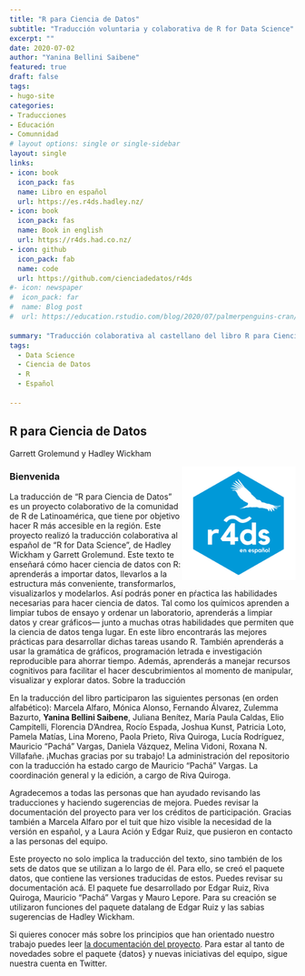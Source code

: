 ```yaml
---
title: "R para Ciencia de Datos"
subtitle: "Traducción voluntaria y colaborativa de R for Data Science"
excerpt: ""
date: 2020-07-02
author: "Yanina Bellini Saibene"
featured: true
draft: false
tags:
- hugo-site
categories:
- Traducciones
- Educación
- Comunnidad
# layout options: single or single-sidebar
layout: single
links:
- icon: book
  icon_pack: fas
  name: Libro en español
  url: https://es.r4ds.hadley.nz/
- icon: book
  icon_pack: fas
  name: Book in english
  url: https://r4ds.had.co.nz/
- icon: github
  icon_pack: fab
  name: code
  url: https://github.com/cienciadedatos/r4ds
#- icon: newspaper
#  icon_pack: far
#  name: Blog post
#  url: https://education.rstudio.com/blog/2020/07/palmerpenguins-cran/

summary: "Traducción colaborativa al castellano del libro R para Ciencia de Datos de Garrett Grolemund, Hadley Wickham."
tags:
  - Data Science
  - Ciencia de Datos
  - R
  - Español

---
```


## R para Ciencia de Datos

Garrett Grolemund y Hadley Wickham

<a href='https://github.com/gvwilson/teachtogether.tech/tree/master/es#orientaciones-para-la-traducci%C3%B3n-'><img src='featured.jpg' align="right" height="200" alt='Etiqueta hexagonal ("hex sticker") para el proyecto titulado "r4ds en español" Arriba del número 4 y la letra d aparce una virgulilla y un condor.'/></a>

### Bienvenida

La traducción de “R para Ciencia de Datos” es un proyecto colaborativo de la comunidad de R de Latinoamérica, que tiene por objetivo hacer R más accesible en la región. Este proyecto realizó la traducción colaborativa al español de “R for Data Science”, de Hadley Wickham y Garrett Grolemund. Este texto te enseñará cómo hacer ciencia de datos con R: aprenderás a importar datos, llevarlos a la estructura más conveniente, transformarlos, visualizarlos y modelarlos. Así podrás poner en pŕactica las habilidades necesarias para hacer ciencia de datos. Tal como los químicos aprenden a limpiar tubos de ensayo y ordenar un laboratorio, aprenderás a limpiar datos y crear gráficos— junto a muchas otras habilidades que permiten que la ciencia de datos tenga lugar. En este libro encontrarás las mejores prácticas para desarrollar dichas tareas usando R. También aprenderás a usar la gramática de gráficos, programación letrada e investigación reproducible para ahorrar tiempo. Además, aprenderás a manejar recursos cognitivos para facilitar el hacer descubrimientos al momento de manipular, visualizar y explorar datos.
Sobre la traducción

En la traducción del libro participaron las siguientes personas (en orden alfabético): Marcela Alfaro, Mónica Alonso, Fernando Álvarez, Zulemma Bazurto, **Yanina Bellini Saibene**, Juliana Benítez, María Paula Caldas, Elio Campitelli, Florencia D’Andrea, Rocío Espada, Joshua Kunst, Patricia Loto, Pamela Matías, Lina Moreno, Paola Prieto, Riva Quiroga, Lucía Rodríguez, Mauricio “Pachá” Vargas, Daniela Vázquez, Melina Vidoni, Roxana N. Villafañe. ¡Muchas gracias por su trabajo! La administración del repositorio con la traducción ha estado cargo de Mauricio “Pachá” Vargas. La coordinación general y la edición, a cargo de Riva Quiroga.

Agradecemos a todas las personas que han ayudado revisando las traducciones y haciendo sugerencias de mejora. Puedes revisar la documentación del proyecto para ver los créditos de participación. Gracias también a Marcela Alfaro por el tuit que hizo visible la necesidad de la versión en español, y a Laura Ación y Edgar Ruiz, que pusieron en contacto a las personas del equipo.

Este proyecto no solo implica la traducción del texto, sino también de los sets de datos que se utilizan a lo largo de él. Para ello, se creó el paquete datos, que contiene las versiones traducidas de estos. Puedes revisar su documentación acá. El paquete fue desarrollado por Edgar Ruiz, Riva Quiroga, Mauricio “Pachá” Vargas y Mauro Lepore. Para su creación se utilizaron funciones del paquete datalang de Edgar Ruiz y las sabias sugerencias de Hadley Wickham.

Si quieres conocer más sobre los principios que han orientado nuestro trabajo puedes leer [la documentación del proyecto](https://github.com/cienciadedatos/documentacion-traduccion-r4ds). Para estar al tanto de novedades sobre el paquete {datos} y nuevas iniciativas del equipo, sigue nuestra cuenta en Twitter.
